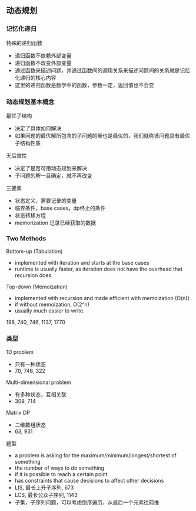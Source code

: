 ## 动态规划

### 记忆化递归
特殊的递归函数
* 递归函数不依赖外部变量
* 递归函数不改变外部变量
* 通过函数来描述问题，并通过函数间的调用关系来描述问题间的关系就是记忆化递归的核心内容
* 这里的递归函数是数学中的函数，参数一定，返回值也不会变

### 动态规划基本概念
最优子结构
* 决定了具体如何解决
* 如果问题的最优解所包含的子问题的解也是最优的，我们就称该问题具有最优子结构性质

无后效性
* 决定了是否可用动态规划来解决
* 子问题的解一旦确定，就不再改变

三要素
* 状态定义，需要记录的变量
* 临界条件，base cases，dp终止的条件
* 状态转移方程
* memorization 记录已经获取的数据

### Two Methods
Bottom-up (Tabulation)
* implemented with iteration and starts at the base cases
* runtime is usually faster, as iteration does not have the overhead that recursion does.

Top-down (Memoization)
* implemented with recursion and made efficient with memoization (O(n))
* if without memoization, O(2^n)
* usually much easier to write.

198, 740, 746, 1137, 1770

### 类型
1D problem
* 只有一种状态
* 70, 746, 322

Multi-dimensional problem
* 有多种状态，互相关联
* 309, 714

Matrix DP
* 二维数组状态
* 63, 931


题型
* a problem is asking for the maximum/minimum/longest/shortest of something
* the number of ways to do something
* if it is possible to reach a certain point
* has constraints that cause decisions to affect other decisions
* LIS, 最长上升子序列, 673
* LCS, 最长公众子序列, 1143
* 子集，子序列问题，可以考虑倒序遍历，从最后一个元素往前推


